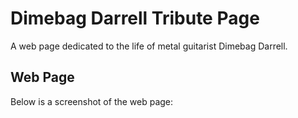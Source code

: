 # Dimebag Darrell Tribute Page
A web page dedicated to the life of metal guitarist Dimebag Darrell.

## Web Page
Below is a screenshot of the web page:

